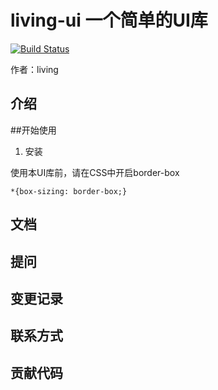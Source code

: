 # living-ui 一个简单的UI库

[![Build Status](https://www.travis-ci.org/70kg111/living-ui.svg?branch=master)](https://www.travis-ci.org/70kg111/living-ui)

作者：living

## 介绍

##开始使用

1. 安装

使用本UI库前，请在CSS中开启border-box

```
*{box-sizing: border-box;}
```

## 文档

## 提问

## 变更记录

## 联系方式

## 贡献代码